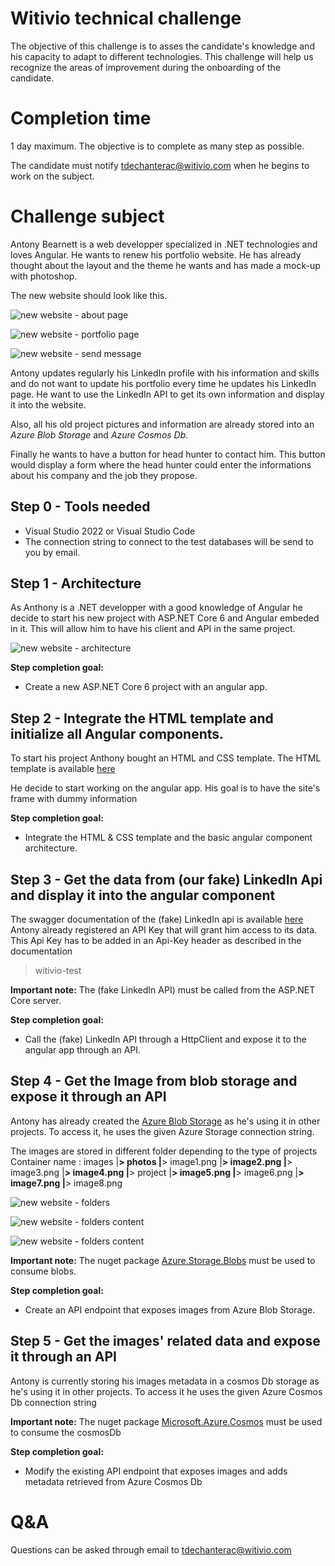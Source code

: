 # Witivio technical challenge

The objective of this challenge is to asses the candidate's knowledge and his capacity to adapt to different technologies.
This challenge will help us recognize the areas of improvement during the onboarding of the candidate.

# Completion time

1 day maximum.
The objective is to complete as many step as possible.

The candidate must notify tdechanterac@witivio.com when he begins to
work on the subject.

# Challenge subject

Antony Bearnett is a web developper specialized in .NET technologies and loves Angular.
He wants to renew his portfolio website. He has already thought about the layout and the theme he wants and has made a mock-up with photoshop.

The new website should look like this.

![new website - about page][aboutPage]

![new website - portfolio page][portfolioPage]

![new website - send message][sendMessageModal]

Antony updates regularly his LinkedIn profile with his information and skills and do not want to update his portfolio every time he updates his LinkedIn page.
He want to use the LinkedIn API to get its own information and display it into the website.

Also, all his old project pictures and information are already stored into an *Azure Blob Storage* and *Azure Cosmos Db*.

Finally he wants to have a button for head hunter to contact him.
This button would display a form where the head hunter could enter the informations about his company and the job they propose.

## Step 0 - Tools needed
- Visual Studio 2022 or Visual Studio Code
- The connection string to connect to the test databases will be send to you by email.

## Step 1 - Architecture
As Anthony is a .NET developper with a good knowledge of Angular he decide to start his new project with ASP.NET Core 6 and Angular embeded in it.
This will allow him to have his client and API in the same project.

![new website - architecture][architecture]

**Step completion goal:**
- Create a new ASP.NET Core 6 project with an angular app.

## Step 2 - Integrate the HTML template and initialize all Angular components.
To start his project Anthony bought an HTML and CSS template.
The HTML template is available [here](./html-template)

He decide to start working on the angular app.
His goal is to have the site's frame with dummy information

**Step completion goal:**
- Integrate the HTML & CSS template and the basic angular component architecture.

## Step 3 - Get the data from (our fake) LinkedIn Api and display it into the angular component
The swagger documentation of the (fake) LinkedIn api is available [here](https://witivio-technical-test-api.azurewebsites.net/swagger)
Antony already registered an API Key that will grant him access to its data.
This Api Key has to be added in an Api-Key header as described in the documentation
> witivio-test

**Important note:**
The (fake LinkedIn API) must be called from the ASP.NET Core server.

**Step completion goal:**
- Call the (fake) LinkedIn API through a HttpClient and expose it to the angular app through an API.

## Step 4 - Get the Image from blob storage and expose it through an API
Antony has already created the [Azure Blob Storage](https://docs.microsoft.com/en-us/azure/storage/blobs/storage-blobs-introduction) as he's using it in other projects.
To access it, he uses the given Azure Storage connection string.

The images are stored in different folder depending to the type of projects
Container name : images
|__> photos
    |__> image1.png
    |__> image2.png
    |__> image3.png
    |__> image4.png
|__> project
    |__> image5.png
    |__> image6.png
    |__> image7.png
    |__> image8.png

![new website - folders][folders]

![new website - folders content][projectFolderContent]

![new website - folders content][pictureFoldersContent]

**Important note:**
The nuget package [Azure.Storage.Blobs](https://www.nuget.org/packages/Azure.Storage.Blobs) must be used to consume blobs.

**Step completion goal:**
- Create an API endpoint that exposes images from Azure Blob Storage.

 
## Step 5 - Get the images' related data and expose it through an API
Antony is currently storing his images metadata in a cosmos Db storage as he's using it in other projects.
To access it he uses the given Azure Cosmos Db connection string

**Important note:**
The nuget package [Microsoft.Azure.Cosmos](https://www.nuget.org/packages/Microsoft.Azure.Cosmos) must be used to consume the cosmosDb 

**Step completion goal:**
- Modify the existing API endpoint that exposes images and adds metadata retrieved from Azure Cosmos Db


# Q&A
Questions can be asked through email to tdechanterac@witivio.com


[aboutPage]: ./images/about.png
[portfolioPage]: ./images/portfolio.png
[sendMessageModal]: ./images/hire-me.png
[architecture]: ./images/architecture.png
[folders]: ./images/blobFolders.png
[projectFolderContent]: ./images/blobPicture1.png
[pictureFoldersContent]: ./images/blobPicture2.png